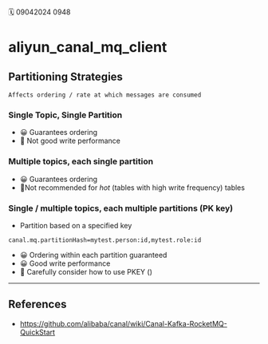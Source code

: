 🗓️ 09042024 0948

# aliyun_canal_mq_client

## Partitioning Strategies

```ad-important
Affects ordering / rate at which messages are consumed
```

### Single Topic, Single Partition

- 😀 Guarantees ordering
- 🙁 Not good write performance

### Multiple topics, each single partition

- 😀 Guarantees ordering
- 🙁Not recommended for _hot_ (tables with high write frequency) tables

### Single / multiple topics, each multiple partitions (PK key)

- Partition based on a specified key

```
canal.mq.partitionHash=mytest.person:id,mytest.role:id
```

- 😀 Ordering within each partition guaranteed
- 😀 Good write performance
- 🙁 Carefully consider how to use PKEY ()

---

## References

- https://github.com/alibaba/canal/wiki/Canal-Kafka-RocketMQ-QuickStart
